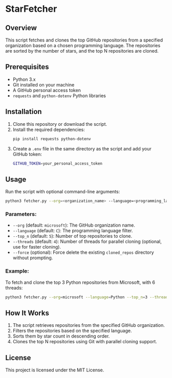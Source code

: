 # StarFetcher

## Overview
This script fetches and clones the top GitHub repositories from a specified organization based on a chosen programming language. The repositories are sorted by the number of stars, and the top N repositories are cloned.

## Prerequisites
- Python 3.x
- Git installed on your machine
- A GitHub personal access token
- `requests` and `python-dotenv` Python libraries

## Installation
1. Clone this repository or download the script.
2. Install the required dependencies:
   ```sh
   pip install requests python-dotenv
   ```
3. Create a `.env` file in the same directory as the script and add your GitHub token:
   ```sh
   GITHUB_TOKEN=your_personal_access_token
   ```

## Usage
Run the script with optional command-line arguments:

```sh
python3 fetcher.py --org=<organization_name> --language=<programming_language> --top_n=<number_of_repos> --threads=<number_of_threads> --force
```

### Parameters:
- `--org` (default: `microsoft`): The GitHub organization name.
- `--language` (default: `C`): The programming language filter.
- `--top_n` (default: `5`): Number of top repositories to clone.
- `--threads` (default: `4`): Number of threads for parallel cloning (optional, use for faster cloning).
- `--force` (optional): Force delete the existing `cloned_repos` directory without prompting.

### Example:
To fetch and clone the top 3 Python repositories from Microsoft, with 6 threads:
```sh
python3 fetcher.py --org=microsoft --language=Python --top_n=3 --threads=6
```

## How It Works
1. The script retrieves repositories from the specified GitHub organization.
2. Filters the repositories based on the specified language.
3. Sorts them by star count in descending order.
4. Clones the top N repositories using Git with parallel cloning support.

## License
This project is licensed under the MIT License.
